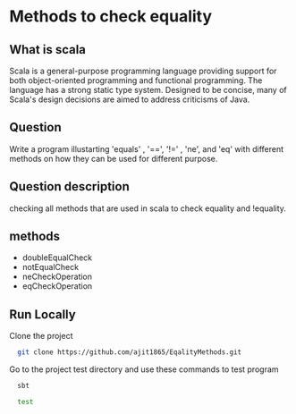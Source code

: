 # Methods to check equality 

## What is scala

Scala is a general-purpose programming language providing support for both object-oriented programming and functional programming. The language has a strong static type system. Designed to be concise, many of Scala's design decisions are aimed to address criticisms of Java.

## Question
Write a program illustarting 'equals' , '==', '!=' , 'ne', and 'eq' with different methods on how they can be used for different purpose.

## Question description

checking all methods that are used in scala to check equality and !equality.

## methods

- doubleEqualCheck
- notEqualCheck
- neCheckOperation
- eqCheckOperation

## Run Locally

Clone the project

```bash
  git clone https://github.com/ajit1865/EqalityMethods.git
```


Go to the project test directory and use these commands to test program

```bash
  sbt
```
```bash
  test
```
